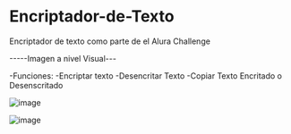 # Encriptador-de-Texto
Encriptador de texto como  parte de el Alura Challenge

-----Imagen a nivel Visual---

-Funciones:
-Encriptar texto
-Desencritar Texto
-Copiar Texto Encritado o Desenscritado

![image](https://github.com/user-attachments/assets/91b1af4f-36c3-4c8b-a0bb-bd4905f34969)

![image](https://github.com/user-attachments/assets/7466a35a-ee64-46e8-b582-60031a686c04)

